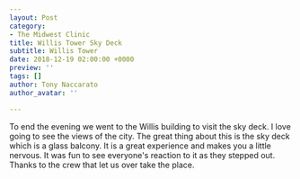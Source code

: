 ```yaml
---
layout: Post
category:
- The Midwest Clinic
title: Willis Tower Sky Deck
subtitle: Willis Tower
date: 2018-12-19 02:00:00 +0000
preview: ''
tags: []
author: Tony Naccarato
author_avatar: ''

---
```

To end the evening we went to the Willis building to visit the sky deck. I love going to see the views of the city. The great thing about this is the sky deck which is a glass balcony. It is a great experience and makes you a little nervous. It was fun to see everyone's reaction to it as they stepped out. Thanks to the crew that let us over take the place.